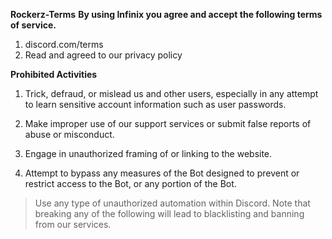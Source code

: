  **Rockerz-Terms**
**By using Infinix you agree and accept the following terms of service.**

1. discord.com/terms
2. Read and agreed to our privacy policy


**Prohibited Activities**

1. Trick, defraud, or mislead us and other users, especially in any attempt to learn sensitive account information such as user passwords.

2. Make improper use of our support services or submit false reports of abuse or misconduct.

3. Engage in unauthorized framing of or linking to the website.

4. Attempt to bypass any measures of the Bot designed to prevent or restrict access to the Bot, or any portion of the Bot.

> Use any type of unauthorized automation within Discord.
Note that breaking any of the following will lead to blacklisting and banning from our services.
